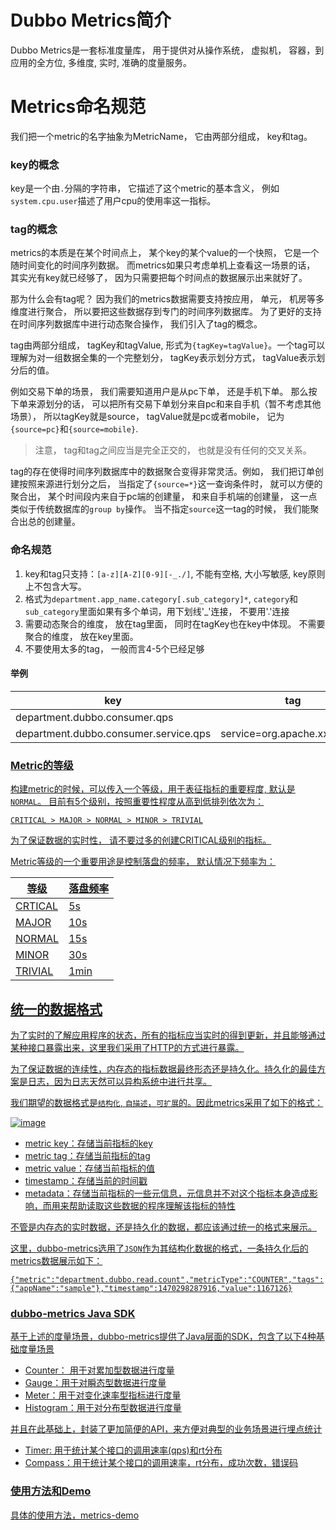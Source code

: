 Dubbo Metrics简介
===
Dubbo Metrics是一套标准度量库， 用于提供对从操作系统， 虚拟机， 容器，到应用的全方位, 多维度, 实时, 准确的度量服务。

Metrics命名规范
===

我们把一个metric的名字抽象为MetricName， 它由两部分组成， key和tag。

### key的概念

key是一个由`.`分隔的字符串， 它描述了这个metric的基本含义， 例如`system.cpu.user`描述了用户cpu的使用率这一指标。

### tag的概念

metrics的本质是在某个时间点上， 某个key的某个value的一个快照， 它是一个随时间变化的时间序列数据。 而metrics如果只考虑单机上查看这一场景的话， 其实光有key就已经够了， 因为只需要把每个时间点的数据展示出来就好了。 

那为什么会有tag呢？ 因为我们的metrics数据需要支持按应用， 单元， 机房等多维度进行聚合， 所以要把这些数据存到专门的时间序列数据库。 为了更好的支持在时间序列数据库中进行动态聚合操作， 我们引入了tag的概念。

tag由两部分组成， tagKey和tagValue, 形式为`{tagKey=tagValue}`。一个tag可以理解为对一组数据全集的一个完整划分， tagKey表示划分方式， tagValue表示划分后的值。 

例如交易下单的场景， 我们需要知道用户是从pc下单， 还是手机下单。 那么按下单来源划分的话， 可以把所有交易下单划分来自pc和来自手机（暂不考虑其他场景）， 所以tagKey就是source， tagValue就是pc或者mobile， 记为`{source=pc}`和`{source=mobile}`.

> 注意， tag和tag之间应当是完全正交的， 也就是没有任何的交叉关系。 

tag的存在使得时间序列数据库中的数据聚合变得非常灵活。例如， 我们把订单创建按照来源进行划分之后， 当指定了`{source=*}`这一查询条件时， 就可以方便的聚合出， 某个时间段内来自于pc端的创建量， 和来自手机端的创建量， 这一点类似于传统数据库的`group by`操作。 当不指定`source`这一tag的时候， 我们能聚合出总的创建量。

### 命名规范

1. key和tag只支持：`[a-z][A-Z][0-9][-_./]`, 不能有空格, 大小写敏感, key原则上不包含大写。
2. 格式为`department.app_name.category[.sub_category]*`, `category`和`sub_category`里面如果有多个单词，用下划线'_'连接， 不要用'.'连接
3. 需要动态聚合的维度， 放在tag里面， 同时在tagKey也在key中体现。 不需要聚合的维度， 放在key里面。
4. 不要使用太多的tag， 一般而言4-5个已经足够

#### 举例

| key | tag |
|------|--------|
| department.dubbo.consumer.qps     |        |
| department.dubbo.consumer.service.qps     |  service=org.apache.xxxServer      |


### <a href="#metric-level" />Metric的等级

构建metric的时候，可以传入一个等级，用于表征指标的重要程度, 默认是`NORMAL`。
目前有5个级别，按照重要性程度从高到低排列依次为：

```
CRITICAL > MAJOR > NORMAL > MINOR > TRIVIAL
```

为了保证数据的实时性， 请不要过多的创建CRITICAL级别的指标。

Metric等级的一个重要用途是控制落盘的频率， 默认情况下频率为：

| 等级 | 落盘频率 |
|---- | --- |
|CRTICAL| 5s|
|MAJOR| 10s|
| NORMAL| 15s|
|MINOR |30s|
|TRIVIAL |1min|


## 统一的数据格式

为了实时的了解应用程序的状态，所有的指标应当实时的得到更新，并且能够通过某种接口暴露出来，这里我们采用了HTTP的方式进行暴露。

为了保证数据的连续性，内存态的指标数据最终形态还是持久化。持久化的最佳方案是日志，因为日志天然可以异构系统中进行共享。

我们期望的数据格式是`结构化`, `自描述`，`可扩展`的。因此metrics采用了如下的格式：

![image](http://git.cn-hangzhou.oss.aliyun-inc.com/uploads/middleware-container/ali-metrics/3a7116b4ea0a58d3bad7d345a4ad4d06/image.png)

* metric key：存储当前指标的key
* metric tag：存储当前指标的tag
* metric value：存储当前指标的值
* timestamp：存储当前的时间戳
* metadata：存储当前指标的一些元信息，元信息并不对这个指标本身造成影响，而用来帮助读取这些数据的程序理解该指标的特性

不管是内存态的实时数据，还是持久化的数据，都应该通过统一的格式来展示。

这里，dubbo-metrics选用了`JSON`作为其结构化数据的格式，一条持久化后的metrics数据展示如下：

```
{"metric":"department.dubbo.read.count","metricType":"COUNTER","tags":{"appName":"sample"},"timestamp":1470298287916,"value":1167126}
```

### dubbo-metrics Java SDK

基于上述的度量场景，dubbo-metrics提供了Java层面的SDK，包含了以下4种基础度量场景

* Counter： 用于对累加型数据进行度量
* Gauge：用于对瞬态型数据进行度量
* Meter：用于对变化速率型指标进行度量
* Histogram：用于对分布型数据进行度量

并且在此基础上，封装了更加简便的API，来方便对典型的业务场景进行埋点统计

* Timer: 用于统计某个接口的调用速率(qps)和rt分布
* Compass：用于统计某个接口的调用速率，rt分布，成功次数，错误码

### 使用方法和Demo

具体的使用方法，[metrics-demo](http://gitlab.alibaba-inc.com/middleware-container/dubbo-metrics/wikis/demo)



